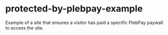 # protected-by-plebpay-example
Example of a site that ensures a visitor has paid a specific PlebPay paywall to access the site.
